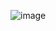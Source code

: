 ![image](https://github.com/kjr04205/programmers/assets/63985698/339bff1f-4509-42c6-a3ec-007d122688ff)

